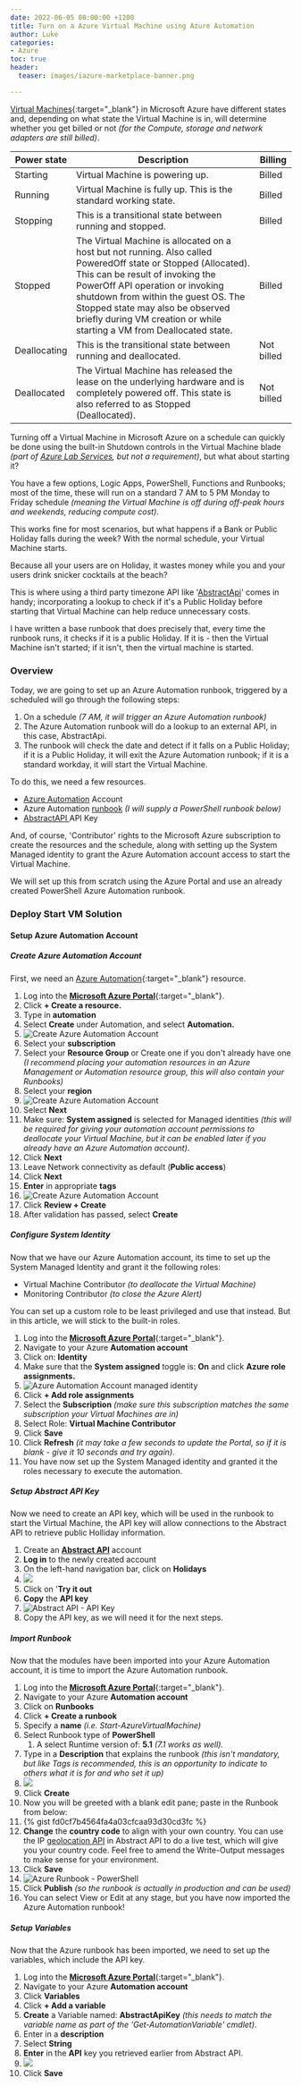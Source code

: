 ```yaml
---
date: 2022-06-05 00:00:00 +1200
title: Turn on a Azure Virtual Machine using Azure Automation
author: Luke
categories:
- Azure
toc: true
header:
  teaser: images/iazure-marketplace-banner.png

---
```

[Virtual Machines](https://azure.microsoft.com/en-us/overview/what-is-a-virtual-machine/?WT.mc_id=AZ-MVP-5004796#overview " What is a virtual machine (VM)?"){:target="_blank"} in Microsoft Azure have different states and, depending on what state the Virtual Machine is in, will determine whether you get billed or not _(for the Compute, storage and network adapters are still billed)_.

| Power state | Description | Billing |
| --- | --- | --- |
| Starting | Virtual Machine is powering up. | Billed |
| Running | Virtual Machine is fully up. This is the standard working state. | Billed |
| Stopping | This is a transitional state between running and stopped. | Billed |
| Stopped | The Virtual Machine is allocated on a host but not running. Also called PoweredOff state or Stopped (Allocated). This can be result of invoking the PowerOff API operation or invoking shutdown from within the guest OS. The Stopped state may also be observed briefly during VM creation or while starting a VM from Deallocated state. | Billed |
| Deallocating | This is the transitional state between running and deallocated. | Not billed |
| Deallocated | The Virtual Machine has released the lease on the underlying hardware and is completely powered off. This state is also referred to as Stopped (Deallocated). | Not billed |

Turning off a Virtual Machine in Microsoft Azure on a schedule can quickly be done using the built-in Shutdown controls in the Virtual Machine blade _(part of_ [_Azure Lab Services_](https://azure.microsoft.com/en-us/services/lab-services/?WT.mc_id=AZ-MVP-5004796 " Azure Lab Services")_, but not a requirement)_, but what about starting it?

You have a few options, Logic Apps, PowerShell, Functions and Runbooks; most of the time, these will run on a standard 7 AM to 5 PM Monday to Friday schedule _(meaning the Virtual Machine is off during off-peak hours and weekends, reducing compute cost)_.

This works fine for most scenarios, but what happens if a Bank or Public Holiday falls during the week? With the normal schedule, your Virtual Machine starts.

Because all your users are on Holiday, it wastes money while you and your users drink snicker cocktails at the beach?

This is where using a third party timezone API like '[AbstractApi](https://www.abstractapi.com/ "Automate routine dev work with Abstract's suite of APIs")' comes in handy; incorporating a lookup to check if it's a Public Holiday before starting that Virtual Machine can help reduce unnecessary costs.

I have written a base runbook that does precisely that, every time the runbook runs, it checks if it is a public Holiday. If it is - then the Virtual Machine isn't started; if it isn't, then the virtual machine is started.

### Overview

Today, we are going to set up an Azure Automation runbook, triggered by a scheduled will go through the following steps:

1. On a schedule _(7 AM, it will trigger an Azure Automation runbook)_
2. The Azure Automation runbook will do a lookup to an external API, in this case, AbstractApi.
3. The runbook will check the date and detect if it falls on a Public Holiday; if it is a Public Holiday, it will exit the Azure Automation runbook; if it is a standard workday, it will start the Virtual Machine.

To do this, we need a few resources.

* [Azure Automation](https://docs.microsoft.com/en-us/azure/automation/overview?WT.mc_id=AZ-MVP-5004796 "What is Azure Automation?") Account
* Azure Automation [runbook](https://docs.microsoft.com/en-us/azure/automation/automation-runbook-types?WT.mc_id=AZ-MVP-5004796 "Azure Automation runbook types") _(I will supply a PowerShell runbook below)_
* [AbstractAPI ](https://www.abstractapi.com/ "Automate routine dev work with Abstract's suite of APIs")API Key

And, of course, 'Contributor' rights to the Microsoft Azure subscription to create the resources and the schedule, along with setting up the System Managed identity to grant the Azure Automation account access to start the Virtual Machine.

We will set up this from scratch using the Azure Portal and use an already created PowerShell Azure Automation runbook.

### Deploy Start VM Solution

#### Setup Azure Automation Account

##### Create Azure Automation Account

First, we need an [Azure Automation](https://docs.microsoft.com/en-us/azure/automation/automation-create-standalone-account?tabs=azureportal&WT.mc_id=AZ-MVP-5004796 "Create a standalone Azure Automation account"){:target="_blank"} resource.

 1. Log into the [**Microsoft Azure Portal**](https://portal.azure.com/#home "Microsoft Azure Portal"){:target="_blank"}.
 2. Click **+ Create a resource.**
 3. Type in **automation**
 4. Select **Create** under Automation, and select **Automation.**
 5. ![Create Azure Automation Account](/uploads/azureportal-create-automation.jpg "Create Azure Automation Account")
 6. Select your **subscription**
 7. Select your **Resource Group** or Create one if you don't already have one _(I recommend placing your automation resources in an Azure Management or Automation resource group, this will also contain your Runbooks)_
 8. Select your **region**
 9. ![Create Azure Automation Account](/uploads/azureportal-create-automation_basics.jpg "Create Azure Automation Account")
10. Select **Next**
11. Make sure: **System assigned** is selected for Managed identities _(this will be required for giving your automation account permissions to deallocate your Virtual Machine, but it can be enabled later if you already have an Azure Automation account)_.
12. Click **Next**
13. Leave Network connectivity as default (**Public access**)
14. Click **Next**
15. **Enter** in appropriate **tags**
16. ![Create Azure Automation Account](/uploads/azureportal-create-automation_tags.jpg "Create Azure Automation Account")
17. Click **Review + Create**
18. After validation has passed, select **Create**

##### Configure System Identity

Now that we have our Azure Automation account, its time to set up the System Managed Identity and grant it the following roles:

* Virtual Machine Contributor _(to deallocate the Virtual Machine)_
* Monitoring Contributor _(to close the Azure Alert)_

You can set up a custom role to be least privileged and use that instead. But in this article, we will stick to the built-in roles.

 1. Log into the [**Microsoft Azure Portal**](https://portal.azure.com/#home "Microsoft Azure Portal"){:target="_blank"}.
 2. Navigate to your Azure **Automation account**
 3. Click on: **Identity**
 4. Make sure that the **System assigned** toggle is: **On** and click **Azure role assignments.**
 5. ![Azure Automation Account managed identity](/uploads/azureportal-automation_managedidentity.jpg "Azure Automation Account managed identity")
 6. Click **+ Add role assignments**
 7. Select the **Subscription** _(make sure this subscription matches the same subscription your Virtual Machines are in)_
 8. Select Role: **Virtual Machine Contributor**
 9. Click **Save**
10. Click **Refresh** _(it may take a few seconds to update the Portal, so if it is blank - give it 10 seconds and try again)_.
11. You have now set up the System Managed identity and granted it the roles necessary to execute the automation.

##### Setup Abstract API Key

Now we need to create an API key, which will be used in the runbook to start the Virtual Machine, the API key will allow connections to the Abstract API to retrieve public Holliday information. 

1. Create an [**Abstract API**](https://www.abstractapi.com/ "Abstract API") account
2. **Log in** to the newly created account
3. On the left-hand navigation bar, click on **Holidays**
4. ![](/uploads/abstractapi_navigation.png)
5. Click on '**Try it out**
6. **Copy** the **API key**
7. ![Abstract API - API Key](/uploads/abstractapi_key.png "Abstract API - API Key")
8. Copy the API key, as we will need it for the next steps.

##### Import Runbook

Now that the modules have been imported into your Azure Automation account, it is time to import the Azure Automation runbook.

 1. Log into the [**Microsoft Azure Portal**](https://portal.azure.com/#home "Microsoft Azure Portal"){:target="_blank"}.
 2. Navigate to your Azure **Automation account**
 3. Click on **Runbooks**
 4. Click **+ Create a runbook**
 5. Specify a **name** _(i.e. Start-AzureVirtualMachine)_
 6. Select Runbook type of **PowerShell**
    1. A select Runtime version of: **5.1** _(7.1 works as well)._
 7. Type in a **Description** that explains the runbook _(this isn't mandatory, but like Tags is recommended, this is an opportunity to indicate to others what it is for and who set it up)_
 8. ![](/uploads/azure-createazurerunbook.png)
 9. Click **Create**
10. Now you will be greeted with a blank edit pane; paste in the Runbook from below:
11. {% gist fd0cf7b4564fa4a03cfcaa93d30cd3fc %}
12. **Change** the **country code** to align with your own country. You can use the IP [geolocation API](https://app.abstractapi.com/api/ip-geolocation/tester "IP geolocation API") in Abstract API to do a live test, which will give you your country code. Feel free to amend the Write-Output messages to make sense for your environment.
13. Click **Save**
14. ![Azure Runbook - PowerShell](/uploads/azurerunbook_publishedsource.png "Azure Runbook - PowerShell")
15. Click **Publish** _(so the runbook is actually in production and can be used)_
16. You can select View or Edit at any stage, but you have now imported the Azure Automation runbook!

##### Setup Variables

Now that the Azure runbook has been imported, we need to set up the variables, which include the API key.

 1. Log into the [**Microsoft Azure Portal**](https://portal.azure.com/#home "Microsoft Azure Portal"){:target="_blank"}.
 2. Navigate to your Azure **Automation account**
 3. Click **Variables**
 4. Click **+ Add a variable**
 5. **Create** a Variable named: **AbstractApiKey** _(this needs to match the variable name as part of the 'Get-AutomationVariable' cmdlet)_.
 6. Enter in a **description**
 7. Select **String**
 8. **Enter** in the **API** key you retrieved earlier from Abstract API.
 9. ![](/uploads/azure-azautomate_variables.png)
10. Click **Save**